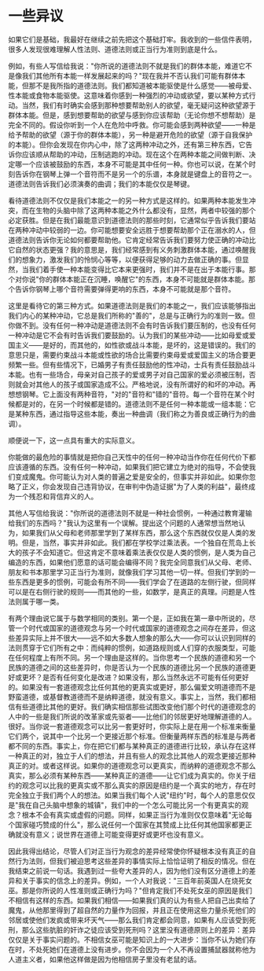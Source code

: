 # 一些异议
如果它们是基础，我最好在继续之前先把这个基础打牢。我收到的一些信件表明，很多人发现很难理解人性法则、道德法则或正当行为准则到底是什么。

例如，有些人写信给我说："你所说的道德法则不就是我们的群体本能，难道它不是像我们其他所有本能一样发展起来的吗？"现在我并不否认我们可能有群体本能，但那不是我所指的道德法则。我们都知道被本能驱使是什么感觉——被母爱、性本能或食物本能驱使。这意味着你感到一种强烈的冲动或欲望，要以某种方式行动。当然，我们有时确实会感到那种想要帮助别人的欲望，毫无疑问这种欲望源于群体本能。但是，感到想要帮助的欲望与感到你应该帮助（无论你想不想帮助）是完全不同的。假设你听到一个人在危险中呼救。你可能会感到两种欲望——一种是给予帮助的欲望（源于你的群体本能），另一种是避开危险的欲望（源于自我保护的本能）。但你会发现在你内心中，除了这两种冲动之外，还有第三种东西，它告诉你应该顺从帮助的冲动，压制逃跑的冲动。现在这个在两种本能之间做判断、决定哪一个应该被鼓励的东西，本身不可能是其中任何一种。你也可以说，在某个时刻告诉你在钢琴上弹一个音符而不是另一个的乐谱，本身就是键盘上的音符之一。道德法则告诉我们必须演奏的曲调；我们的本能仅仅是琴键。

看待道德法则不仅仅是我们本能之一的另一种方式是这样的。如果两种本能发生冲突，而在生物的头脑中除了这两种本能之外什么都没有，显然，两者中较强的那个必定获胜。但是在我们最能意识到道德法则的那些时刻，它通常似乎告诉我们要站在两种冲动中较弱的一边。你可能想要安全远胜于想要帮助那个正在溺水的人，但道德法则告诉你无论如何都要帮助他。它肯定经常告诉我们要努力使正确的冲动比它自然的状态更强？我的意思是，我们经常感到有义务刺激群体本能，通过唤醒我们的想象力，激发我们的怜悯心等等，以便获得足够的动力去做正确的事。但显然，当我们着手使一种本能变得比它本来更强时，我们并不是在出于本能行事。那个对你说"你的群体本能正在沉睡，唤醒它"的东西，本身不可能就是群体本能。那个告诉你钢琴上哪个音符需要弹得更响的东西，本身不可能就是那个音符。

这里是看待它的第三种方式。如果道德法则是我们的本能之一，我们应该能够指出我们内心的某种冲动，它总是我们所称的"善的"，总是与正确行为的准则一致。但你做不到。没有任何一种冲动是道德法则不会有时告诉我们要压制的，也没有任何一种冲动是它不会有时告诉我们要鼓励的。认为我们的某些冲动——比如母爱或爱国主义——是好的，而其他的，如性欲或战斗本能，是坏的，这是错误的。我们的意思只是，需要约束战斗本能或性欲的场合比需要约束母爱或爱国主义的场合要更频繁一些。但有些情况下，已婚男子有责任鼓励他的性冲动，士兵有责任鼓励战斗本能。也有一些场合，母亲对自己孩子的爱或男子对自己国家的爱必须被压制，否则就会对其他人的孩子或国家造成不公。严格地说，没有所谓好的和坏的冲动。再想想钢琴。它上面没有两种音符，"对的"音符和"错的"音符。每一个音符在某个时候都是对的，在另一个时候都是错的。道德法则不是任何一种本能或一组本能：它是某种东西，通过指导这些本能，奏出一种曲调（我们称之为善良或正确行为的曲调）。

顺便说一下，这一点具有重大的实际意义。

你能做的最危险的事情就是把你自己天性中的任何一种冲动当作你在任何代价下都应该遵循的东西。没有任何一种冲动，如果我们把它建立为绝对的指导，不会使我们变成魔鬼。你可能认为对人类的普遍之爱是安全的，但事实并非如此。如果你忽略了正义，你会发现自己违背协议，在审判中伪造证据"为了人类的利益"，最终成为一个残忍和背信弃义的人。

其他人写信给我说："你所说的道德法则不就是一种社会惯例，一种通过教育灌输给我们的东西吗？"我认为这里有一个误解。提出这个问题的人通常想当然地认为，如果我们从父母和老师那里学到了某样东西，那么这个东西就仅仅是人类的发明。但是，当然，事实并非如此。我们都在学校学过乘法表。一个独自在荒岛上长大的孩子不会知道它。但这肯定不意味着乘法表仅仅是人类的惯例，是人类为自己编造的东西，如果他们愿意的话可能会编得不同？我完全同意我们从父母、老师、朋友和书本那里学习正当行为准则，就像我们学习其他一切一样。但我们学到的一些东西是更多的惯例，可能会有所不同——我们学会了在道路的左侧行驶，但同样可以是在右侧行驶的规则——而其他的一些，如数学，是真正的真理。问题是人性法则属于哪一类。

有两个理由说它属于与数学相同的类别。第一个是，正如我在第一章中所说的，尽管一个时代或国家的道德观念与另一个时代或国家的道德观念之间存在差异，但这些差异实际上并不很大——远不如大多数人想象的那么大——你可以认识到同样的法则贯穿于它们所有之中：而纯粹的惯例，如道路规则或人们穿的衣服类型，可能在任何程度上有所不同。另一个理由是这样的。当你思考一个民族的道德和另一个民族的道德之间的这些差异时，你是否认为一个民族的道德比另一个民族的道德更好或更坏？是否有任何变化是改进？如果没有，那么当然永远不可能有任何更好的。如果没有一套道德观念比任何其他的更真实或更好，那么偏爱文明道德而不是野蛮道德，或基督教道德而不是纳粹道德，就没有意义。事实上，当然，我们都相信有些道德比其他的更好。我们确实相信那些试图改变他们那个时代的道德观念的人中的一些是我们所说的改革家或先驱者——比他们的邻居更好地理解道德的人。很好。当你说一套道德观念可以比另一套更好时，你实际上是在用一个标准来衡量它们两个，说其中一个比另一个更接近那个标准。但衡量两样东西的标准是与两者都不同的东西。事实上，你在把它们都与某种真正的道德进行比较，承认存在这样一种真正的对，独立于人们的想法，并且有些人的观念比其他人的观念更接近那种真正的对。或者这样说。如果你的道德观念可以更真实，而纳粹的道德观念不那么真实，那么必须有某种东西——某种真正的道德——让它们成为真实的。你关于纽约的观念可以比我的更真实或不那么真实的原因是纽约是一个真实的地方，存在时完全独立于我们两个人的想法。如果当我们每个人说"纽约"时，每个人的意思仅仅是"我在自己头脑中想象的城镇"，我们中的一个怎么可能比另一个有更真实的观念？根本不会有真实或虚假的问题。同样，如果正当行为准则仅仅意味着"无论每个国家碰巧赞成的什么"，那么说任何一个国家在其赞成上比任何其他国家都更正确就没有意义；说世界在道德上可能变得更好或更坏也没有意义。

因此我得出结论，尽管人们对正当行为观念的差异经常使你怀疑根本没有真正的自然行为法则，但我们被迫思考这些差异的事情实际上恰恰证明了相反的情况。但在我结束之前说一句话。我遇到过一些夸大差异的人，因为他们没有区分道德上的差异和关于事实的信念上的差异。例如，一个人对我说："三百年前英国人在烧死女巫。那是你所说的人性准则或正确行为吗？"但肯定我们不处死女巫的原因是我们不相信有这样的东西。如果我们相信——如果我们真的认为有些人把自己出卖给了魔鬼，从他那里得到了超自然的力量作为回报，并且正在使用这些力量杀死他们的邻居或使他们发疯或带来坏天气——那么我们肯定都会同意，如果有人应该受到死刑，那么这些肮脏的奸诈之徒应该受到死刑吗？这里没有道德原则上的差异：差异仅仅是关于事实问题的。不相信女巫可能是知识上的一大进步：当你不认为她们存在时，不处死她们在道德上没有进步。你不会因为一个人不再设置捕鼠器就称他为人道主义者，如果他这样做是因为他相信房子里没有老鼠的话。
